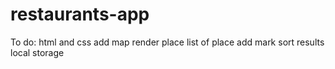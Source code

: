 # restaurants-app

To do:
html and css
add map
render place
list of place
add mark
sort results
local storage
